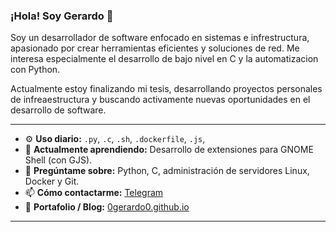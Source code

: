 ### ¡Hola! Soy Gerardo 👋

Soy un desarrollador de software enfocado en sistemas e infrestructura, apasionado por crear herramientas eficientes y soluciones de red. Me interesa especialmente el desarrollo de bajo nivel en C y la automatizacion con Python.

Actualmente estoy finalizando mi tesis, desarrollando proyectos personales de infreaestructura y buscando activamente nuevas oportunidades en el desarrollo de software.

---
- ⚙️ **Uso diario:** `.py`, `.c`, `.sh`, `.dockerfile`, `.js`,  
- 🌱 **Actualmente aprendiendo:** Desarrollo de extensiones para GNOME Shell (con GJS).
- 💬 **Pregúntame sobre:** Python, C, administración de servidores Linux, Docker y Git.
- 📫 **Cómo contactarme:** [Telegram](https://t.me/gerard0o0)
- 🔗 **Portafolio / Blog:** [0gerardo0.github.io](https://0gerardo0.github.io)
---

